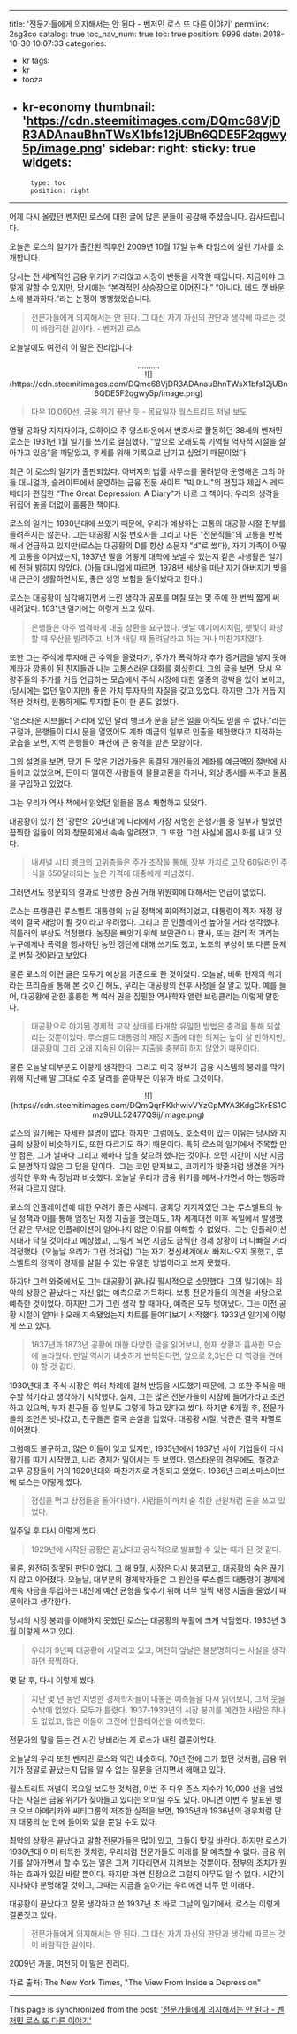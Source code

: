 
---
title: '전문가들에게 의지해서는 안 된다 - 벤저민 로스 또 다른 이야기'
permlink: 2sg3co
catalog: true
toc_nav_num: true
toc: true
position: 9999
date: 2018-10-30 10:07:33
categories:
- kr
tags:
- kr
- tooza
- kr-economy
thumbnail: 'https://cdn.steemitimages.com/DQmc68VjDR3ADAnauBhnTWsX1bfs12jUBn6QDE5F2qgwy5p/image.png'
sidebar:
    right:
        sticky: true
widgets:
    -
        type: toc
        position: right
---


어제 다시 올렸던 벤저민 로스에 대한 글에 많은 분들이 공감해 주셨습니다. 감사드립니다. 
  
오늘은 로스의 일기가 출간된 직후인 2009년 10월 17일 뉴욕 타임스에 실린 기사를 소개합니다. 
  
당시는 전 세계적인 금융 위기가 가라앉고 시장이 반등을 시작한 때입니다. 지금이야 그렇게 말할 수 있지만, 당시에는 “본격적인 상승장으로 이어진다.” “아니다. 데드 캣 바운스에 불과하다.”라는 논쟁이 팽팽했었습니다. 
  
>전문가들에게 의지해서는 안 된다. 그 대신 자기 자신의 판단과 생각에 따르는 것이 바람직한 일이다. - 벤저민 로스
  
오늘날에도 여전히 이 말은 진리입니다.
  
<center>
..........
</center>
  
<center>
![](https://cdn.steemitimages.com/DQmc68VjDR3ADAnauBhnTWsX1bfs12jUBn6QDE5F2qgwy5p/image.png)
</center>
  
>다우 10,000선, 금융 위기 끝난 듯 - 목요일자 월스트리트 저널 보도
  
열혈 공화당 지지자이자, 오하이오 주 영스타운에서 변호사로 활동하던 38세의 벤저민 로스는 1931년 1월 일기를 쓰기로 결심했다. "앞으로 오래도록 기억될 역사적 시절을 살아가고 있음"을 깨달았고, 후세를 위해 기록으로 남기고 싶었기 때문이었다.
  
최근 이 로스의 일기가 출판되었다. 아버지의 법률 사무소를 물려받아 운영해온 그의 아들 대니얼과, 슬레이트에서 운영하는 금융 전문 사이트 "빅 머니"의 편집자 제임스 레드베터가 편집한 “The Great Depression: A Diary”가 바로 그 책이다. 우리의 생각을 뒤집어 놓을 더없이 훌륭한 책이다.
  
로스의 일기는 1930년대에 쓰였기 때문에, 우리가 예상하는 고통의 대공황 시절 전부를 들려주지는 않는다. 그는 대공황 시절 변호사들 그리고 다른 "전문직들"의 고통을 반복해서 언급하고 있지만(로스는 대공황의 D를 항상 소문자 "d"로 썼다), 자기 가족이 어떻게 고통을 이겨냈는지, 1937년 딸을 어떻게 대학에 보낼 수 있는지 같은 사생활은 일기에 전혀 밝히지 않았다. (아들 대니얼에 따르면, 1978년 세상을 떠난 자기 아버지가 빚을 내 근근이 생활하면서도, 좋은 생명 보험을 들어놨다고 한다.)
  
로스는 대공황이 심각해지면서 느낀 생각과 공포를 며칠 또는 몇 주에 한 번씩 짧게 써 내려갔다. 1931년 일기에는 이렇게 쓰고 있다.
  
>은행들은 아주 엄격하게 대출 상환을 요구했다. 옛날 얘기에서처럼, 햇빛이 화창할 때 우산을 빌려주고, 비가 내릴 때 돌려달라고 하는 거나 마찬가지였다. 
  
또한 그는 주식에 투자해 큰 수익을 올렸다가, 주가가 폭락하자 추가 증거금을 넣지 못해 계좌가 깡통이 된 친지들과 나눈 고통스러운 대화를 회상한다. 그의 글을 보면, 당시 우량주들의 주가를 거듭 언급하는 모습에서 주식 시장에 대한 일종의 강박을 있어 보이고, (당시에는 없던 말이지만) 좋은 가치 투자자의 자질을 갖고 있었다. 하지만 그가 거듭 지적한 것처럼, 원통하게도 투자할 돈이 한 푼도 없었다. 
  
"영스타운 지브롤터 거리에 있던 달러 뱅크가 문을 닫은 일을 아직도 믿을 수 없다."라는 구절과, 은행들이 다시 문을 열었어도 계좌 예금의 일부로 인출을 제한했다고 지적하는 모습을 보면, 지역 은행들이 파산에 큰 충격을 받은 모양이다.
  
그의 설명을 보면, 당기 돈 많은 기업가들은 동결된 개인들의 계좌를 예금액의 절반에 사들이고 있었으며, 돈이 다 떨어진 사람들이 물물교환을 하거나, 외상 증서를 써주고 물품을 구입하고 있었다. 
  
그는 우리가 역사 책에서 읽었던 일들을 몸소 체험하고 있었다. 
  
대공황이 있기 전 '광란의 20년대'에 나라에서 가장 저명한 은행가들 중 일부가 벌였던 끔찍한 일들이 의회 청문회에서 속속 알려졌고, 그 또한 그런 사실에 몹시 화를 내고 있다.
  
> 내셔널 시티 뱅크의 고위층들은 주가 조작을 통해, 장부 가치로 고작 60달러인 주식을 650달러되는 높은 가격에 대중에게 떠넘겼다.
  
그러면서도 청문회의 결과로 탄생한 증권 거래 위원회에 대해서는 언급이 없었다. 
  
로스는 프랭클린 루스벨트 대통령의 뉴딜 정책에 회의적이었고, 대통령이 적자 재정 정책이 결국 재앙이 될 것이라고 우려했다. 그리고 곧 인플레이션 높아질 거라 생각했다. 히틀러의 부상도 걱정했다. 농장을 빼앗기 위해 보안관이나 판사, 또는 걸리 적 거리는 누구에게나 폭력을 행사하던 농민 갱단에 대해 쓰기도 했고, 노조의 부상이 또 다른 문제로 번질 것이라고 보았다.
  
물론 로스의 이런 글은 모두가 예상을 기준으로 한 것이었다. 오늘날, 비록 현재의 위기라는 프리즘을 통해 본 것이긴 해도, 우리는 대공황의 전후 사정을 잘 알고 있다. 예를 들어, 대공황에 관한 훌륭한 책 여러 권을 집필한 역사학자 앨런 브링클리는 이렇게 말한다.
  
>대공황으로 야기된 경제적 교착 상태를 타개할 유일한 방법은 충격을 통해 되살리는 것뿐이었다. 루스벨트 대통령의 재정 지출에 대한 의지는 높이 살 만하지만, 대공황이 그리 오래 지속된 이유는 지출을 충분히 하지 않았기 때문이다. 
  
물론 오늘날 대부분도 이렇게 생각한다. 그리고 미국 정부가 금융 시스템의 붕괴를 막기 위해 지난해 말 그대로 수조 달러를 쏟아부은 이유가 바로 그것이다.
  
<center>
 ![](https://cdn.steemitimages.com/DQmQqrFKkhwivVYzGpMYA3KdgCKrES1Cmz9ULL52477Q9ij/image.png)
</center>
  
로스의 일기에는 자세한 설명이 없다. 하지만 그럼에도, 호소력이 있는 이유는 당시와 지금의 상황이 비슷하기도, 또한 다르기도 하기 때문이다. 특히 로스의 일기에서 주목할 만한 점은, 그가 날마다 그리고 해마다 답을 찾으려 했다는 것이다. 오랜 시간이 지난 지금도 분명하지 않은 그 답을 말이다. 
﻿
﻿그는 코만 만져보고, 코끼리가 밧줄처럼 생겼을 거라 생각한 우화 속 장님과 비슷했다. 오늘날 우리가 금융 위기를 헤쳐나가면서 하는 행동과 전혀 다르지 않다.
  
로스의 인플레이션에 대한 우려가 좋은 사례다. 공화당 지지자였던 그는 루스벨트의 뉴딜 정책과 이를 통해 엄청난 재정 지출을 했는데도, 1차 세계대전 이후 독일에서 발생했던 같은 무서운 인플레이션이 일어나지 않은 이유를 이해할 수 없었다. 
﻿
그는 인플레이션 시대가 닥칠 것이라고 예상했고, 그렇게 되면 지금도 끔찍한 경제 상황이 더 나빠질 거라 걱정했다. (오늘날 우리가 그런 것처럼) 그는 자기 정신세계에서 빠져나오지 못했고, 루스벨트의 정책이 경제를 살릴 수 있는 유일한 방법이라고 보지 못했다. 
  
하지만 그런 와중에서도 그는 대공황이 끝나길 필사적으로 소망했다. 그의 일기에는 최악의 상황은 끝났다는 자신 없는 예측으로 가득하다. 보통 전문가들의 의견을 바탕으로 예측한 것이었다. 하지만 그가 그런 생각 할 때마다, 예측은 모두 벗어났다. 그는 이전 공황 시절이 얼마나 오래 지속됐었는지 차트를 들여다보기 시작했다. 1933년 일기에 이렇게 쓰고 있다. 
  
>1837년과 1873년 공황에 대한 다양한 글을 읽어보니, 현재 상황과 흡사한 모습에 놀라웠다. 만일 역사가 비슷하게 반복된다면, 앞으로 2,3년은 더 역경을 견뎌야 할 것 같다.
  
1930년대 초 주식 시장은 여러 차례에 걸쳐 반등을 시도했기 때문에, 그 또한 주식을 매수할 적기라고 생각하기 시작했다. 실제, 그는 많은 전문가들이 시장에 들어가라고 조언하고 있으며, 부자 친구들 중 일부도 그렇게 하고 있다고 썼다. 하지만 6개월 후, 전문가들의 조언은 빗나갔고, 친구들은 결국 손실을 입었다. 대공황 시절, 낙관은 결국 파멸로 이어졌다.
  
그럼에도 불구하고, 많은 이들이 잊고 있지만, 1935년에서 1937년 사이 기업들이 다시 활기를 띠기 시작했고, 나라 경제가 일어서는 듯 보였다. 영스타운의 경우에도, 철강과 고무 공장들이 거의 1920년대와 마찬가지로 가동되고 있었다. 1936년 크리스마스이브에 로스는 이렇게 썼다. 
  
>점심을 먹고 상점들을 돌아다녔다. 사람들이 마치 술 취한 선원처럼 돈을 쓰고 있었다. 
  
일주일 후 다시 이렇게 썼다.
  
>1929년에 시작된 공황은 끝났다고 공식적으로 발표할 수 있는 때가 된 것 같다.
  
물론, 완전히 잘못된 판단이었다. 그 해 9월, 시장은 다시 붕괴됐고, 대공황의 숨은 끊기지 않고 이어졌다. 오늘날, 대부분의 경제학자들은 그 원인을 루스벨트 대통령이 경제에 계속 자금을 투입하는 대신에 예산 균형을 맞추기 위해 너무 일찍 재정 지출을 줄였기 때문이라고 생각한다. 
  
당시의 시장 붕괴를 이해하지 못했던 로스는 대공황의 부활에 크게 낙담했다. 1933년 3월 이렇게 쓰고 있다.
  
>우리가 9년째 대공황에 시달리고 있고, 여전히 앞날은 불분명하다는 사실을 생각하면 끔찍하다. 
  
몇 달 후, 다시 이렇게 썼다.
  
>지난 몇 년 동안 저명한 경제학자들이 내놓은 예측들을 다시 읽어보니, 그저 웃을 수밖에 없었다. 모두가 틀렸다. 1937-1939년의 시장 붕괴를 예견한 사람은 하나도 없었고, 많은 이들이 그전에 인플레이션을 예측했다. 
  
전문가의 말을 듣는 건 시간 낭비라는 게 로스가 내린 결론이었다. 
  
오늘날의 우리 또한 벤저민 로스와 약간 비슷하다. 70년 전에 그가 했던 것처럼, 금융 위기가 정말로 끝났는지 답을 알 수 없는 질문을 던지면서 헤매고 있다.
  
월스트리트 저널이 목요일 보도한 것처럼, 이번 주 다우 존스 지수가 10,000 선을 넘었다는 사실은 금융 위기가 잦아들고 있다는 의미일 수도 있다. 아니면 이번 주 발표된 뱅크 오브 아메리카와 씨티그룹의 저조한 실적을 보면, 1935년과 1936년의 경우처럼 단지 태풍의 눈 안에 들어와 있을 뿐일 수도 있다. 
  
최악의 상황은 끝났다고 말할 전문가들은 많이 있고, 그들이 맞길 바란다. 하지만 로스가 1930년대 이미 터득한 것처럼, 우리처럼 전문가들도 미래를 잘 예측할 수 없다. 금융 위기를 살아가면서 할 수 있는 일은 그저 기다리면서 지켜보는 것뿐이다. 정부의 조치가 원하는 효과가 있길 바랄 뿐이다. 하지만 과연 진정으로 그럴지 아무도 알 수 없다. 시간이 지나봐야 분명해질 것이고, 그때는 지금을 살아가는 우리에겐 너무 먼 미래다. 
  
대공황이 끝났다고 잘못 생각하고 쓴 1937년 초 바로 그날의 일기에서, 로스는 이렇게 결론짓고 있다.
  
>전문가들에게 의지해서는 안 된다. 그 대신 자기 자신의 판단과 생각에 따르는 것이 바람직한 일이다.
  
2009년 가을, 여전히 이 말은 진리다. 
  
자료 출처: The New York Times, "The View From Inside a Depression"

- - -

This page is synchronized from the post: ['전문가들에게 의지해서는 안 된다 - 벤저민 로스 또 다른 이야기'](https://steemit.com/@pius.pius/2sg3co)
